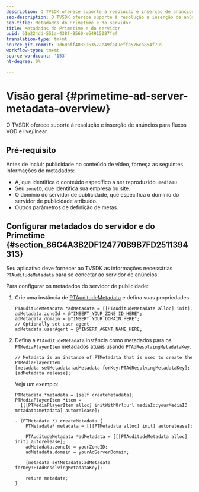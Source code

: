 ```yaml
---
description: O TVSDK oferece suporte à resolução e inserção de anúncios para fluxos VOD e live/linear.
seo-description: O TVSDK oferece suporte à resolução e inserção de anúncios para fluxos VOD e live/linear.
seo-title: Metadados do Primetime e do servidor
title: Metadados do Primetime e do servidor
uuid: 61e224dd-551a-438f-8560-e64915087fef
translation-type: tm+mt
source-git-commit: 9d60bff4035963572e49fa49effa576ca854f799
workflow-type: tm+mt
source-wordcount: '153'
ht-degree: 0%

---
```



# Visão geral {#primetime-ad-server-metadata-overview}

O TVSDK oferece suporte à resolução e inserção de anúncios para fluxos VOD e live/linear.

## Pré-requisito

Antes de incluir publicidade no conteúdo de vídeo, forneça as seguintes informações de metadados:

* A, que identifica o conteúdo específico a ser reproduzido. `mediaID`
* Seu `zoneID`, que identifica sua empresa ou site.
* O domínio do servidor de publicidade, que especifica o domínio do servidor de publicidade atribuído.
* Outros parâmetros de definição de metas.

## Configurar metadados do servidor e do Primetime {#section_86C4A3B2DF124770B9B7FD2511394313}

Seu aplicativo deve fornecer ao TVSDK as informações necessárias `PTAuditudeMetadata` para se conectar ao servidor de anúncios.

Para configurar os metadados do servidor de publicidade:

1. Crie uma instância de [PTAuditudeMetadata](https://help.adobe.com/en_US/primetime/api/psdk/appledoc/Classes/PTAuditudeMetadata.html) e defina suas propriedades.

   ```
   PTAuditudeMetadata *adMetadata = [[PTAuditudeMetadata alloc] init];  
   adMetadata.zoneId = @"INSERT_YOUR_ZONE_ID_HERE"; 
   adMetadata.domain = @"INSERT_YOUR_DOMAIN_HERE"; 
   // Optionally set user agent 
   adMetadata.userAgent = @"INSERT_AGENT_NAME_HERE; 
   ```

1. Defina a `PTAuditudeMetadata` instância como metadados para os `PTMediaPlayerItem` metadados atuais usando `PTAdResolvingMetadataKey`.

   ```
   // Metadata is an instance of PTMetadata that is used to create the PTMediaPlayerItem 
   [metadata setMetadata:adMetadata forKey:PTAdResolvingMetadataKey];  
   [adMetadata release];
   ```

   Veja um exemplo:

   ```
   PTMetadata *metadata = [self createMetadata]; 
   PTMediaPlayerItem *item =  
     [[[PTMediaPlayerItem alloc] initWithUrl:url mediaId:yourMediaID metadata:metadata] autorelease]; 
   
   - (PTMetadata *) createMetadata { 
       PTMetadata* metadata = [[[PTMetadata alloc] init] autorelease]; 
   
       PTAuditudeMetadata *adMetadata = [[[PTAuditudeMetadata alloc] init] autorelease];  
       adMetadata.zoneId = yourZoneID; 
       adMetadata.domain = yourAdServerDomain; 
   
       [metadata setMetadata:adMetadata forKey:PTAdResolvingMetadataKey]; 
   
       return metadata; 
   }
   ```
